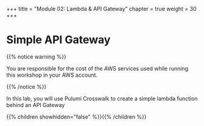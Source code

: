 +++
title = "Module 02: Lambda & API Gateway"
chapter = true
weight = 30
+++

# Simple API Gateway

{{% notice warning %}}<p> You are responsible for the cost of the AWS services used while running this workshop in your AWS account.</p> {{% /notice %}}

In this lab, you will use Pulumi Crosswalk to create a simple lambda function behind an API Gateway

{{% children showhidden="false" %}}{{% /children %}}

